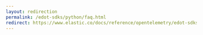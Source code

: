 ```yaml
---
layout: redirection
permalink: /edot-sdks/python/faq.html
redirect: https://www.elastic.co/docs/reference/opentelemetry/edot-sdks/python
---
```

